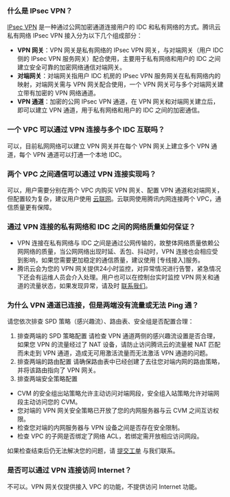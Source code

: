 ### 什么是 IPsec VPN？
 [IPsec VPN](https://intl.cloud.tencent.com/document/product/1037/32680) 是一种通过公网加密通道连接用户的 IDC 和私有网络的方式。腾讯云私有网络 IPsec VPN 接入分为以下几个组成部分：
- **VPN 网关**：VPN 网关是私有网络的 IPsec VPN 网关，与对端网关（用户 IDC 侧的 IPsec VPN 服务网关）配合使用，主要用于私有网络和用户的 IDC 之间建立安全可靠的加密网络通信对端网关。
- **对端网关**：对端网关指用户 IDC 机房的 IPsec VPN 服务网关在私有网络内的映射，对端网关需与 VPN 网关配合使用，一个 VPN 网关可与多个对端网关建立带有加密的 VPN 网络通道。
- **VPN 通道**：加密的公网 IPsec VPN 通道，在 VPN 网关和对端网关建立后，即可以建立 VPN 通道，用于私有网络和用户的 IDC 之间的加密通信。

### 一个 VPC 可以通过 VPN 连接与多个 IDC 互联吗？
可以，目前私网网络可以建立 VPN 网关并在每个 VPN 网关上建立多个 VPN 通道，每个 VPN 通道可以打通一个本地 IDC。

### 两个 VPC 之间通信可以通过 VPN 连接实现吗？
可以，用户需要分别在两个 VPC 内购买 VPN 网关、配置 VPN 通道和对端网关，但配置较为复杂，建议用户使用 [云联网](https://intl.cloud.tencent.com/product/ccn)。云联网使用腾讯内网连接两个 VPC，通信质量更有保障。

### 通过 VPN 连接的私有网络和 IDC 之间的网络质量如何保证？
- VPN 连接在私有网络与 IDC 之间是通过公网传输的，故整体网络质量依赖公网网络的质量，当公网网络出现时延、丢包、抖动时，VPN 连接也会相应受到影响，如果您需要更加稳定的通信质量，建议使用 [专线接入]服务。
- 腾讯云会为您的 VPN 网关提供24小时监控，对异常情况进行告警，紧急情况下还会有运维人员会介入处理。用户也可以在控制台实时监控 VPN 网关和通道的流量状态，如果发现异常，请及时 [联系我们](https://intl.cloud.tencent.com/support)。

### 为什么 VPN 通道已连接，但是两端没有流量或无法 Ping 通？
请您依次排查 SPD 策略（感兴趣流）、路由表、安全组是否配置合理：
1. 排查两端的 SPD 策略配置
请检查 VPN 通道两侧的感兴趣流设置是否合理，如果您 VPN 的流量经过了 NAT 设备，请防止访问腾讯云的流量被 NAT 匹配而未走到 VPN 通道，造成无可用激活流量而无法激活 VPN 通道的问题。
2. 排查两端的路由配置
请确保路由表中已经创建了去往您对端内网的路由策略，并将该路由指向了 VPN 网关。
3. 排查两端安全策略配置
 - CVM 的安全组出站策略允许主动访问对端网段，安全组入站策略允许对端网段主动访问您的 CVM。
 - 您对端的 VPN 网关安全策略已开放了您的内网服务器与云 CVM 之间互访权限。
 - 检查您对端的内网服务器与 VPN 设备之间是否存在安全限制。
 - 检查 VPC 的子网是否绑定了网络 ACL，若绑定需开放相应访问网段。

如果检查结束后仍无法解决您的问题，请 [提交工单](https://console.cloud.tencent.com/workorder/category/create?level1_id=6&level2_id=168&level1_name=%E8%AE%A1%E7%AE%97%E4%B8%8E%E7%BD%91%E7%BB%9C&level2_name=%E7%A7%81%E6%9C%89%E7%BD%91%E7%BB%9C%20VPC) 与我们联系。

### 是否可以通过 VPN 连接访问 Internet？
不可以。VPN 网关仅提供接入 VPC 的功能，不提供访问 Internet 功能。
